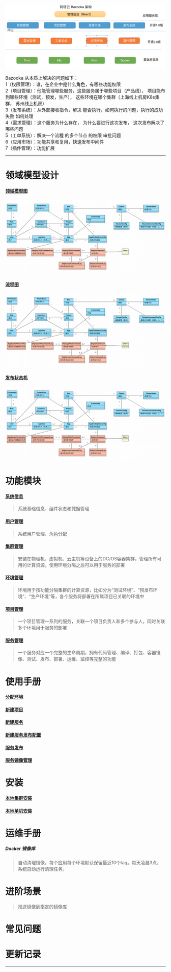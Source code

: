 ![logo](./img/Bazooka-design.png)

Bazooka 从本质上解决的问题如下：<br/>
1（权限管理）：谁，在企业中是什么角色，有哪些功能权限 <br/>
2（项目管理）：他能管理哪些服务，这些服务属于哪些项目（产品线）， 项目能布到哪些环境（测试，预发，生产）， 这些环境在哪个集群（上海线上机房K8s集群， 苏州线上机房）<br/>
3（发布系统）：从外部接收指令，解决 能否执行，如何执行的问题，执行的成功失败 如何处理<br/>
4（需求管理）：这个服务为什么存在， 为什么要进行这次发布， 这次发布解决了哪些问题<br/>
5（工单系统）：解决一个流程 的多个节点 的权限 审批问题<br/>
6（应用市场）：功能共享和复用，快速发布中间件 <br/>
7（插件管理）：功能扩展<br/>

---------------

# 领域模型设计
#### [领域模型图](./GetStarted.md)
![logo](./img/Bazooka_domain.png)


#### [流程图](./GetStarted.md)
![logo](./img/Bazooka_domain.png)

#### [发布状态机](./GetStarted.md)
![logo](./img/Bazooka_domain.png)


# 功能模块
#### [系统信息](./GetStarted.md)
> 系统基础信息、组件状态和凭据管理

#### [用户管理](./GetStarted.md)
> 系统用户管理，角色分配

#### [集群管理](./GetStarted.md)
> 安装在物理机、虚拟机、云主机等设备上的DC/OS容器集群，管理所有可用的计算资源，使用环境分隔之后可以用于服务的部署

#### [环境管理](./GetStarted.md)
> 环境用于按功能分隔集群的计算资源，比如分为“测试环境”、“预发布环境”、“生产环境”等，各个服务将部署在所属项目已关联的环境中

#### [项目管理](./GetStarted.md)
> 一个项目管理一系列的服务，关联一个项目负责人和多个参与人，同时关联多个环境用于服务的部署

#### [服务管理](./app_manage.md)
> 一个服务对应一个完整的生命周期，拥有代码管理、编译、打包、容器镜像、测试、发布、部署、运维、监控等完整的功能

# 使用手册
#### [分配环境](./GetStarted.md)
#### [新建项目](./GetStarted.md)
#### [新建服务](./app_create.md)
#### [新建服务发布配置](./app_deploy_config_create.md)
#### [服务发布](./app_deploy.md)
#### [服务镜像管理](./app_docker_image_management.md)

# 安装

#### [本地集群安装](./install_local_cluster.md)
#### [本地单机安装](./GetStarted.md)

# 运维手册
##### Docker 镜像库
> 自动清理镜像，每个应用每个环境默认保留最近10个tag。每天凌晨3点，系统自动运行清理任务。

# 进阶场景
> 推送镜像到指定的镜像库

# 常见问题

# 更新记录

------------